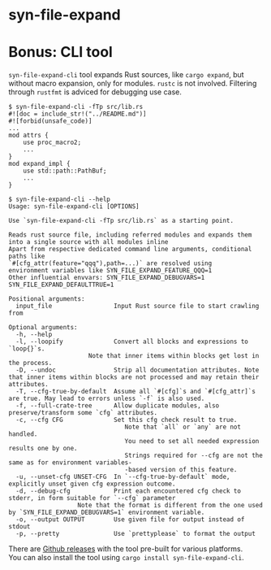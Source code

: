 # syn-file-expand

# Bonus: CLI tool 
`syn-file-expand-cli` tool expands Rust sources, like `cargo expand`, but without macro expansion, only for modules.
`rustc` is not involved. Filtering through `rustfmt` is adviced for debugging use case. 

```text
$ syn-file-expand-cli -fTp src/lib.rs
#![doc = include_str!("../README.md")]
#![forbid(unsafe_code)]
...
mod attrs {
    use proc_macro2;
    ...
}
mod expand_impl {
    use std::path::PathBuf;
    ...
}

$ syn-file-expand-cli --help
Usage: syn-file-expand-cli [OPTIONS]

Use `syn-file-expand-cli -fTp src/lib.rs` as a starting point.

Reads rust source file, including referred modules and expands them into a single source with all modules inline
Apart from respective dedicated command line arguments, conditional paths like
`#[cfg_attr(feature="qqq"),path=...)` are resolved using
environment variables like SYN_FILE_EXPAND_FEATURE_QQQ=1
Other influential envvars: SYN_FILE_EXPAND_DEBUGVARS=1 SYN_FILE_EXPAND_DEFAULTTRUE=1

Positional arguments:
  input_file                 Input Rust source file to start crawling from

Optional arguments:
  -h, --help
  -l, --loopify              Convert all blocks and expressions to `loop{}`s.
                      Note that inner items within blocks get lost in the process.
  -D, --undoc                Strip all documentation attributes. Note that inner items within blocks are not processed and may retain their attributes.
  -T, --cfg-true-by-default  Assume all `#[cfg]`s and `#[cfg_attr]`s are true. May lead to errors unless `-f` is also used.
  -f, --full-crate-tree      Allow duplicate modules, also preserve/transform some `cfg` attributes.
  -c, --cfg CFG              Set this cfg check result to true.
                                Note that `all` or `any` are not handled.
                                You need to set all needed expression results one by one.
                                Strings required for --cfg are not the same as for environment variables-
                                -based version of this feature.
  -u, --unset-cfg UNSET-CFG  In `--cfg-true-by-default` mode, explicitly unset given cfg expression outcome.
  -d, --debug-cfg            Print each encountered cfg check to stderr, in form suitable for `--cfg` parameter
                   Note that the format is different from the one used by `SYN_FILE_EXPAND_DEBUGVARS=1` environment variable.
  -o, --output OUTPUT        Use given file for output instead of stdout
  -p, --pretty               Use `prettyplease` to format the output

```

There are [Github releases](https://github.com/vi/syn-file-expand/releases/) with the tool pre-built for various platforms.  
You can also install the tool using `cargo install syn-file-expand-cli`.
